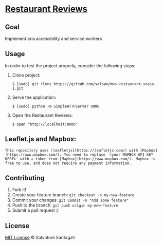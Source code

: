 # [Restaurant Reviews](https://github.com/salsan/mws-restaurant-stage-1)

## Goal

Implement aria accessbility and service workers

## Usage

In order to test the project  properly, consider the following steps:

1. Clone project:

    ```
    $ [sudo] git clone https://github.com/salsan/mws-restaurant-stage-1.git
    ```

2. Serve the application:

    ```
    $ [sudo] python -m SimpleHTTPServer 8000
    ```

3. Open the Restaurant Reviews:

    ```
    $ open "http://localhost:8000"
    ```
## Leaflet.js and Mapbox:

    This repository uses [leafletjs](https://leafletjs.com/) with [Mapbox](https://www.mapbox.com/). You need to replace `<your MAPBOX API KEY HERE>` with a token from [Mapbox](https://www.mapbox.com/). Mapbox is free to use, and does not require any payment information.

## Contributing

1. Fork it!
2. Create your feature branch: `git checkout -b my-new-feature`
3. Commit your changes: `git commit -m "Add some feature"`
4. Push to the branch: `git push origin my-new-feature`
5. Submit a pull request  :)

## License

[MIT License](https://github.com/salsan) © Salvatore Santagati

